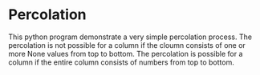 # Percolation
This python program demonstrate a very simple percolation process. The percolation is not possible for a column if the cloumn consists of one or more None values from top to bottom. The percolation is possible for a column if the entire column consists of numbers from top to bottom.
